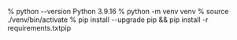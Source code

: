 % python --version
Python 3.9.16
% python -m venv venv
% source ./venv/bin/activate
% pip install --upgrade pip && pip install -r requirements.txtpip 